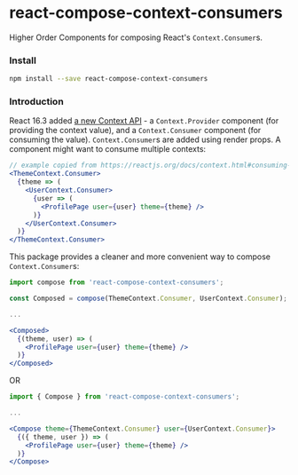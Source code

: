 # react-compose-context-consumers

Higher Order Components for composing React's `Context.Consumer`s.

### Install

```bash
npm install --save react-compose-context-consumers
```

### Introduction

React 16.3 added [a new Context API](https://reactjs.org/blog/2018/03/29/react-v-16-3.html#official-context-api) -
a `Context.Provider` component (for providing the context value), and a `Context.Consumer` component (for consuming the value).
`Context.Consumer`s are added using render props.
A component might want to consume multiple contexts:
```jsx
// example copied from https://reactjs.org/docs/context.html#consuming-multiple-contexts
<ThemeContext.Consumer>
  {theme => (
    <UserContext.Consumer>
      {user => (
        <ProfilePage user={user} theme={theme} />
      )}
    </UserContext.Consumer>
  )}
</ThemeContext.Consumer>
```

This package provides a cleaner and more convenient way to compose `Context.Consumer`s:

```jsx
import compose from 'react-compose-context-consumers';

const Composed = compose(ThemeContext.Consumer, UserContext.Consumer);

...

<Composed>
  {(theme, user) => (
    <ProfilePage user={user} theme={theme} />
  )}
</Composed>
```
OR
```jsx
import { Compose } from 'react-compose-context-consumers';

...

<Compose theme={ThemeContext.Consumer} user={UserContext.Consumer}>
  {({ theme, user }) => (
    <ProfilePage user={user} theme={theme} />
  )}
</Compose>
```
